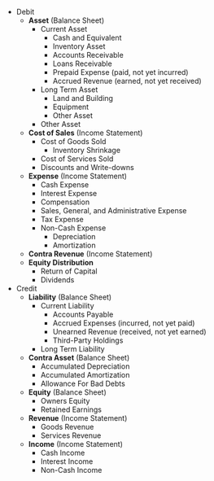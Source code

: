 - Debit
    - **Asset** (Balance Sheet)
        - Current Asset
            - Cash and Equivalent
            - Inventory Asset
            - Accounts Receivable
            - Loans Receivable
            - Prepaid Expense (paid, not yet incurred)
            - Accrued Revenue (earned, not yet received)
        - Long Term Asset
            - Land and Building
            - Equipment
            - Other Asset
        - Other Asset
    - **Cost of Sales** (Income Statement)
        - Cost of Goods Sold
            - Inventory Shrinkage
        - Cost of Services Sold
        - Discounts and Write-downs
    - **Expense** (Income Statement)
        - Cash Expense
        - Interest Expense
        - Compensation
        - Sales, General, and Administrative Expense
        - Tax Expense
        - Non-Cash Expense
            - Depreciation
            - Amortization
    - **Contra Revenue** (Income Statement)
    - **Equity Distribution**
        - Return of Capital
        - Dividends
- Credit
    - **Liability** (Balance Sheet)
        - Current Liability
            - Accounts Payable
            - Accrued Expenses (incurred, not yet paid)
            - Unearned Revenue (received, not yet earned)
            - Third-Party Holdings
        - Long Term Liability
    - **Contra Asset** (Balance Sheet)
        - Accumulated Depreciation
        - Accumulated Amortization
        - Allowance For Bad Debts
    - **Equity** (Balance Sheet)
        - Owners Equity
        - Retained Earnings
    - **Revenue** (Income Statement)
        - Goods Revenue
        - Services Revenue
    - **Income** (Income Statement)
        - Cash Income
        - Interest Income
        - Non-Cash Income

